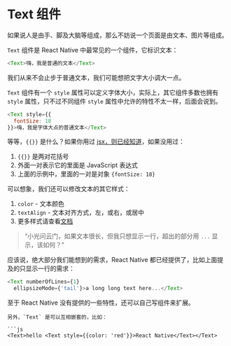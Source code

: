 # Text 组件

如果说人是由手、脚及大脑等组成，那么不妨说一个页面是由文本、图片等组成。

`Text` 组件是 React Native 中最常见的一个组件，它标识文本：

```js
<Text>嗨，我是普通的文本</Text>
```
我们从来不会止步于普通文本，我们可能想把文字大小调大一点。

`Text` 组件有一个 `style` 属性可以定义字体大小，实际上，其它组件多数也拥有 `style` 属性，只不过不同组件 `style` 属性中允许的特性不太一样，后面会说到。

```js
<Text style={{
  fontSize: 18
}}>嗨，我是字体大点的普通文本</Text>
```
等等，`{{}}` 是什么？如果你用过 [jsx，则已经知道](https://facebook.github.io/react/docs/jsx-in-depth.html#attribute-expressions)，如果没用过：

1. `{{}}` 是两对花括号
2. 外面一对表示它的里面是 JavaScript 表达式
3. 上面的示例中，里面的一对是对象 `{fontSize: 18}`

可以想象，我们还可以修改文本的其它样式：

1. `color` - 文本颜色
2. `textAlign` - 文本对齐方式，左，或右，或居中
3. 更多样式请查看[文档](https://facebook.github.io/react-native/docs/text.html#style)

> “小光问云门，如果文本很长，但我只想显示一行，超出的部分用 `...` 显示，该如何？”

应该说，绝大部分我们能想到的需求，React Native 都已经提供了，比如上面提及的只显示一行的需求：

```js
<Text numberOfLines={1}
  ellipsizeMode={'tail'}>a long long text here...</Text>
```

至于 React Native 没有提供的一些特性，还可以自己写组件来扩展。

```
另外，`Text` 是可以互相嵌套的，比如：

```js
<Text>hello <Text style={{color: 'red'}}>React Native</Text></Text>
```

